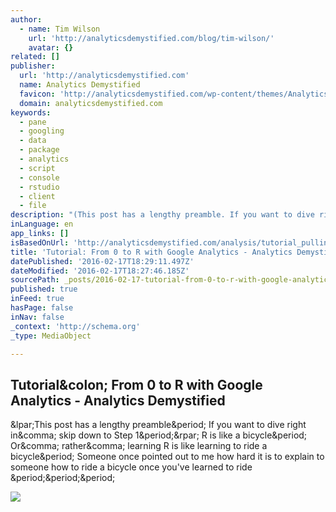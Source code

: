 ```yaml
---
author:
  - name: Tim Wilson
    url: 'http://analyticsdemystified.com/blog/tim-wilson/'
    avatar: {}
related: []
publisher:
  url: 'http://analyticsdemystified.com'
  name: Analytics Demystified
  favicon: 'http://analyticsdemystified.com/wp-content/themes/AnalyticsDemystified/lib/img/favicon.ico?ver=1455731796'
  domain: analyticsdemystified.com
keywords:
  - pane
  - googling
  - data
  - package
  - analytics
  - script
  - console
  - rstudio
  - client
  - file
description: "(This post has a lengthy preamble. If you want to dive right in, skip down to Step 1.) R is like a bicycle. Or, rather, learning R is like learning to ride a bicycle. Someone once pointed out to me how hard it is to explain to someone how to ride a bicycle once you've learned to ride ..."
inLanguage: en
app_links: []
isBasedOnUrl: 'http://analyticsdemystified.com/analysis/tutorial_pulling_google_analytics_data_with_r/'
title: 'Tutorial: From 0 to R with Google Analytics - Analytics Demystified'
datePublished: '2016-02-17T18:29:11.497Z'
dateModified: '2016-02-17T18:27:46.185Z'
sourcePath: _posts/2016-02-17-tutorial-from-0-to-r-with-google-analytics-analytics-demy.md
published: true
inFeed: true
hasPage: false
inNav: false
_context: 'http://schema.org'
_type: MediaObject

---
```

<article style=""><h1>Tutorial&amp;colon; From 0 to R with Google Analytics - Analytics Demystified</h1><p>&amp;lpar;This post has a lengthy preamble&amp;period; If you want to dive right in&amp;comma; skip down to Step 1&amp;period;&amp;rpar; R is like a bicycle&amp;period; Or&amp;comma; rather&amp;comma; learning R is like learning to ride a bicycle&amp;period; Someone once pointed out to me how hard it is to explain to someone how to ride a bicycle once you've learned to ride &amp;period;&amp;period;&amp;period;</p><img src="http://analyticsdemystified.com/wp-content/uploads/2016/01/bikeride.jpg" /></article>